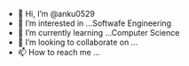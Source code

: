 - 👋 Hi, I’m @anku0529
- 👀 I’m interested in ...Softwafe Engineering
- 🌱 I’m currently learning ...Computer Science
- 💞️ I’m looking to collaborate on ...
- 📫 How to reach me ...

<!---
anku0529/anku0529 is a ✨ special ✨ repository because its `README.md` (this file) appears on your GitHub profile.
You can click the Preview link to take a look at your changes.
--->
